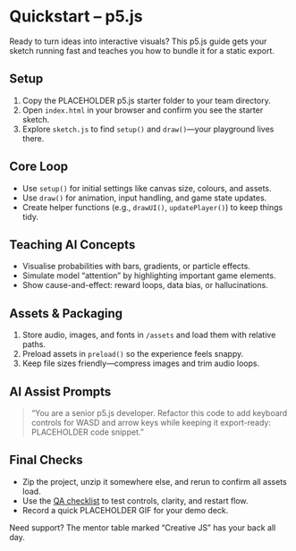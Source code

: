 # Quickstart – p5.js

Ready to turn ideas into interactive visuals? This p5.js guide gets your sketch running fast and teaches you how to bundle it for a static export.

## Setup

1. Copy the PLACEHOLDER p5.js starter folder to your team directory.
2. Open `index.html` in your browser and confirm you see the starter sketch.
3. Explore `sketch.js` to find `setup()` and `draw()`—your playground lives there.

## Core Loop

- Use `setup()` for initial settings like canvas size, colours, and assets.
- Use `draw()` for animation, input handling, and game state updates.
- Create helper functions (e.g., `drawUI()`, `updatePlayer()`) to keep things tidy.

## Teaching AI Concepts

- Visualise probabilities with bars, gradients, or particle effects.
- Simulate model “attention” by highlighting important game elements.
- Show cause-and-effect: reward loops, data bias, or hallucinations.

## Assets & Packaging

1. Store audio, images, and fonts in `/assets` and load them with relative paths.
2. Preload assets in `preload()` so the experience feels snappy.
3. Keep file sizes friendly—compress images and trim audio loops.

## AI Assist Prompts

> “You are a senior p5.js developer. Refactor this code to add keyboard controls for WASD and arrow keys while keeping it export-ready: PLACEHOLDER code snippet.”

## Final Checks

- Zip the project, unzip it somewhere else, and rerun to confirm all assets load.
- Use the [QA checklist](/ship/qa-checklist) to test controls, clarity, and restart flow.
- Record a quick PLACEHOLDER GIF for your demo deck.

Need support? The mentor table marked “Creative JS” has your back all day.

